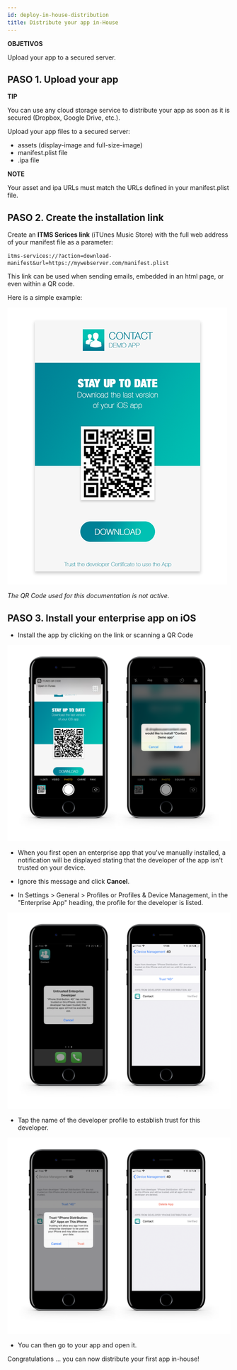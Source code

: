 ```yaml
---
id: deploy-in-house-distribution
title: Distribute your app in-House
---
```

<div class = "objectives"> 

**OBJETIVOS**

Upload your app to a secured server.</div> 

## PASO 1. Upload your app<div class = "tips"> 

**TIP**

You can use any cloud storage service to distribute your app as soon as it is secured (Dropbox, Google Drive, etc.).</div> 

Upload your app files to a secured server:

* assets (display-image and full-size-image)
* manifest.plist file
* .ipa file<div class = "tips"> 

**NOTE**

Your asset and ipa URLs must match the URLs defined in your manifest.plist file.</div> 

## PASO 2. Create the installation link

Create an **ITMS Serices link** (iTUnes Music Store) with the full web address of your manifest file as a parameter:

    itms-services://?action=download-manifest&url=https://mywebserver.com/manifest.plist
    
    

This link can be used when sending emails, embedded in an html page, or even within a QR code.

Here is a simple example:

![Contact demo app install](assets/deploy-in-house/Contact-demo-app-install.png)

*The QR Code used for this documentation is not active.*

## PASO 3. Install your enterprise app on iOS

* Install the app by clicking on the link or scanning a QR Code

![Scan and install](assets/deploy-in-house/Scan-and-install.png)

* When you first open an enterprise app that you've manually installed, a notification will be displayed stating that the developer of the app isn't trusted on your device.

* Ignore this message and click **Cancel**.

* In Settings > General > Profiles or Profiles & Device Management, in the "Enterprise App" heading, the profile for the developer is listed.

![Untrust developer](assets/deploy-in-house/Untrust-developer.png)

* Tap the name of the developer profile to establish trust for this developer.

![Trust-confirmation](assets/deploy-in-house/Trust-confirmation.png)

* You can then go to your app and open it.

Congratulations ... you can now distribute your first app in-house!